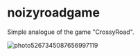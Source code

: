 # noizyroadgame
Simple analogue of the game "CrossyRoad".

![photo5267345087656997119](https://user-images.githubusercontent.com/43265961/98173833-d17ea400-1f04-11eb-8e21-3798c8635f76.jpg)
